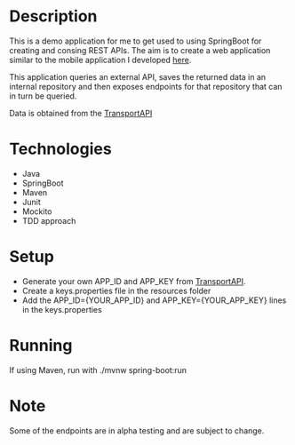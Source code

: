 # Description

This is a demo application for me to get used to using SpringBoot for creating and consing REST APIs. 
The aim is to create a web application similar to the mobile application I developed [here](https://github.com/SedaKunda/android-departureboard-mvvm).

This application queries an external API, saves the returned data in an internal repository and then exposes endpoints for that repository that can in turn be queried.

Data is obtained from the [TransportAPI](https://www.transportapi.com/) 

# Technologies
- Java
- SpringBoot
- Maven
- Junit
- Mockito
- TDD approach

# Setup
- Generate your own APP_ID and APP_KEY from [TransportAPI](https://www.transportapi.com/).
- Create a keys.properties file in the resources folder
- Add the APP_ID={YOUR_APP_ID} and APP_KEY={YOUR_APP_KEY} lines in the keys.properties

# Running
If using Maven, run with ./mvnw spring-boot:run

# Note
Some of the endpoints are in alpha testing and are subject to change.
